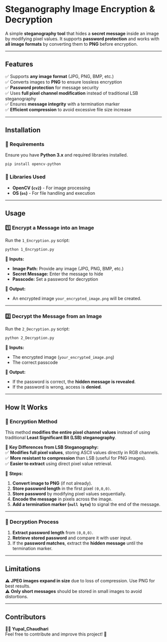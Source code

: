 # **Steganography Image Encryption & Decryption**
A simple **steganography tool** that hides a **secret message** inside an image by modifying pixel values. It supports **password protection** and works with **all image formats** by converting them to **PNG** before encryption.

---

## **Features**
✅ Supports **any image format** (JPG, PNG, BMP, etc.)  
✅ Converts images to **PNG** to ensure lossless encryption  
✅ **Password protection** for message security  
✅ Uses **full pixel channel modification** instead of traditional LSB steganography  
✅ Ensures **message integrity** with a termination marker  
✅ **Efficient compression** to avoid excessive file size increase  

---

## **Installation**
### **🔹 Requirements**
Ensure you have **Python 3.x** and required libraries installed.

```bash
pip install opencv-python
```

### **🔹 Libraries Used**
- **OpenCV (`cv2`)** - For image processing  
- **OS (`os`)** - For file handling and execution  

---

## **Usage**
### **1️⃣ Encrypt a Message into an Image**
Run the `1_Encryption.py` script:

```bash
python 1_Encryption.py
```

📌 **Inputs:**  
- **Image Path:** Provide any image (JPG, PNG, BMP, etc.)  
- **Secret Message:** Enter the message to hide  
- **Passcode:** Set a password for decryption  

📌 **Output:**  
- An encrypted image `your_encrypted_image.png` will be created.  

---

### **2️⃣ Decrypt the Message from an Image**
Run the `2_Decryption.py` script:

```bash
python 2_Decryption.py
```

📌 **Inputs:**  
- The encrypted image (`your_encrypted_image.png`)  
- The correct passcode  

📌 **Output:**  
- If the password is correct, the **hidden message is revealed**.  
- If the password is wrong, access is **denied**.  

---

## **How It Works**
### **🔹 Encryption Method**
This method **modifies the entire pixel channel values** instead of using traditional **Least Significant Bit (LSB) steganography**.  

📌 **Key Differences from LSB Steganography:**  
✅ **Modifies full pixel values**, storing ASCII values directly in RGB channels.  
✅ **More resistant to compression** than LSB (useful for PNG images).  
✅ **Easier to extract** using direct pixel value retrieval.  

📌 **Steps:**  
1. **Convert image to PNG** (if not already).  
2. **Store password length** in the first pixel `(0,0,0)`.  
3. **Store password** by modifying pixel values sequentially.  
4. **Encode the message** in pixels across the image.  
5. **Add a termination marker (`null byte`)** to signal the end of the message.  

---

### **🔹 Decryption Process**
1. **Extract password length** from `(0,0,0)`.  
2. **Retrieve stored password** and compare it with user input.  
3. If the **password matches**, extract the **hidden message** until the termination marker.  

---

## **Limitations**
⚠️ **JPEG images expand in size** due to loss of compression. Use PNG for best results.  
⚠️ **Only short messages** should be stored in small images to avoid distortions.  

---

## **Contributors**
👨‍💻 **Yupal_Chaudhari**  
Feel free to contribute and improve this project! 🚀

